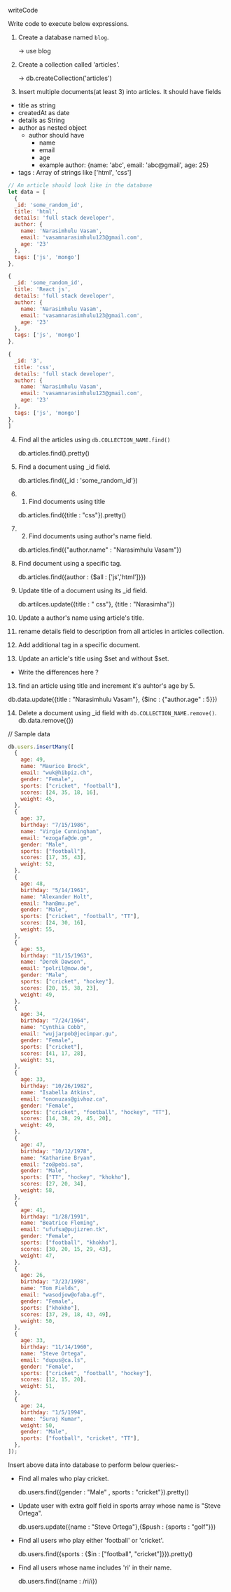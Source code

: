 writeCode

Write code to execute below expressions.

1. Create a database named `blog`.

    -> use blog

2. Create a collection called 'articles'.

   -> db.createCollection('articles')

3. Insert multiple documents(at least 3) into articles. It should have fields

- title as string
- createdAt as date
- details as String
- author as nested object
  - author should have
    - name
    - email
    - age
    - example author: {name: 'abc', email: 'abc@gmail', age: 25}
- tags : Array of strings like ['html', 'css']

```js
// An article should look like in the database
let data = [
  {
  _id: 'some_random_id',
  title: 'html',
  details: 'full stack developer',
  author: {
    name: 'Narasimhulu Vasam',
    email: 'vasamnarasimhulu123@gmail.com',
    age: '23'
  },
  tags: ['js', 'mongo']
},

{
  _id: 'some_random_id',
  title: 'React js',
  details: 'full stack developer',
  author: {
    name: 'Narasimhulu Vasam',
    email: 'vasamnarasimhulu123@gmail.com',
    age: '23'
  },
  tags: ['js', 'mongo']
},

{
  _id: '3',
  title: 'css',
  details: 'full stack developer',
  author: {
    name: 'Narasimhulu Vasam',
    email: 'vasamnarasimhulu123@gmail.com',
    age: '23'
  },
  tags: ['js', 'mongo']
},
]
```

4. Find all the articles using `db.COLLECTION_NAME.find()`

    db.articles.find().pretty()

5. Find a document using \_id field.

    db.articles.find({_id : 'some_random_id'})

6. 1. Find documents using title

    db.articles.find({title : "css"}).pretty()

7. 2. Find documents using author's name field.

    db.articles.find({"author.name" : "Narasimhulu Vasam"})

8. Find document using a specific tag.

    db.articles.find({author : {$all : ['js','html']}})

9. Update title of a document using its \_id field.

    db.artilces.update({title : " css"}, {title : "Narasimha"})

10. Update a author's name using article's title.


11. rename details field to description from all articles in articles collection.
12. Add additional tag in a specific document.

13. Update an article's title using $set and without $set.

- Write the differences here ?

13. find an article using title and increment it's auhtor's age by 5.

  db.data.update({title : "Narasimhulu Vasam"}, {$inc : {"author.age" : 5}})

14. Delete a document using \_id field with `db.COLLECTION_NAME.remove()`.
db.data.remove({})

// Sample data

```js
db.users.insertMany([
  {
    age: 49,
    name: "Maurice Brock",
    email: "wuk@hibpiz.ch",
    gender: "Female",
    sports: ["cricket", "football"],
    scores: [24, 35, 18, 16],
    weight: 45,
  },
  {
    age: 37,
    birthday: "7/15/1986",
    name: "Virgie Cunningham",
    email: "ezogafa@de.gm",
    gender: "Male",
    sports: ["football"],
    scores: [17, 35, 43],
    weight: 52,
  },
  {
    age: 48,
    birthday: "5/14/1961",
    name: "Alexander Holt",
    email: "han@mu.pe",
    gender: "Male",
    sports: ["cricket", "football", "TT"],
    scores: [24, 30, 16],
    weight: 55,
  },
  {
    age: 53,
    birthday: "11/15/1963",
    name: "Derek Dawson",
    email: "polril@now.de",
    gender: "Male",
    sports: ["cricket", "hockey"],
    scores: [20, 15, 38, 23],
    weight: 49,
  },
  {
    age: 34,
    birthday: "7/24/1964",
    name: "Cynthia Cobb",
    email: "wujjarpob@jecimpar.gu",
    gender: "Female",
    sports: ["cricket"],
    scores: [41, 17, 28],
    weight: 51,
  },
  {
    age: 33,
    birthday: "10/26/1982",
    name: "Isabella Atkins",
    email: "ononuzas@givhoz.ca",
    gender: "Female",
    sports: ["cricket", "football", "hockey", "TT"],
    scores: [14, 38, 29, 45, 20],
    weight: 49,
  },
  {
    age: 47,
    birthday: "10/12/1978",
    name: "Katharine Bryan",
    email: "zo@pebi.sa",
    gender: "Male",
    sports: ["TT", "hockey", "khokho"],
    scores: [27, 20, 34],
    weight: 58,
  },
  {
    age: 41,
    birthday: "1/28/1991",
    name: "Beatrice Fleming",
    email: "ufufsa@pujizren.tk",
    gender: "Female",
    sports: ["football", "khokho"],
    scores: [30, 20, 15, 29, 43],
    weight: 47,
  },
  {
    age: 26,
    birthday: "3/23/1998",
    name: "Tom Fields",
    email: "wasodjow@ofaba.gf",
    gender: "Female",
    sports: ["khokho"],
    scores: [37, 29, 18, 43, 49],
    weight: 50,
  },
  {
    age: 33,
    birthday: "11/14/1960",
    name: "Steve Ortega",
    email: "dupus@ca.ls",
    gender: "Female",
    sports: ["cricket", "football", "hockey"],
    scores: [12, 15, 20],
    weight: 51,
  },
  {
    age: 24,
    birthday: "1/5/1994",
    name: "Suraj Kumar",
    weight: 50,
    gender: "Male",
    sports: ["football", "cricket", "TT"],
  },
]);
```

Insert above data into database to perform below queries:-

- Find all males who play cricket.

  db.users.find({gender : "Male" , sports : "cricket"}).pretty()

- Update user with extra golf field in sports array whose name is "Steve Ortega".

  db.users.update({name : "Steve Ortega"},{$push : {sports : "golf"}})

- Find all users who play either 'football' or 'cricket'.

  db.users.find({sports : {$in : ["football", "cricket"]}}).pretty()

- Find all users whose name includes 'ri' in their name.

  db.users.find({name : /ri/i})

